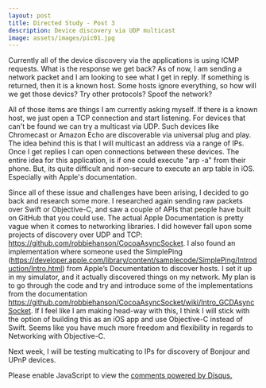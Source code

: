 ```yaml
---
layout: post
title: Directed Study - Post 3
description: Device discovery via UDP multicast
image: assets/images/pic01.jpg
---
```

Currently all of the device discovery via the applications is using ICMP requests. What is the response we get back? As of now, I am sending a network packet and I am looking to see what I get in reply. If something is returned, then it is a known host. Some hosts ignore everything, so how will we get those devics? Try other protocols? Spoof the network?

All of those items are things I am currently asking myself. If there is a known host, we just open a TCP connection and start listening. For devices that can't be found we can try a multicast via UDP. Such devices like Chromecast or Amazon Echo are discoverable via universal plug and play. The idea behind this is that I will multicast an address via a range of IPs. Once I get replies I can open connections between these devices. The entire idea for this application, is if one could execute "arp -a" from their phone. But, its quite difficult and non-secure to execute an arp table in iOS. Especially with Apple's documentation.

Since all of these issue and challenges have been arising, I decided to go back and research some more. I researched again sending raw packets over Swift or Objective-C, and saw a couple of APIs that people have built on GitHub that you could use. The actual Apple Documentation is pretty vague when it comes to networking libraries. I did however fall upon some projects of discovery over UDP and TCP: https://github.com/robbiehanson/CocoaAsyncSocket. I also found an implementation where someone used the SimplePing (https://developer.apple.com/library/content/samplecode/SimplePing/Introduction/Intro.html) from Apple’s Documentation to discover hosts. I set it up in my simulator, and it actually discovered things on my network.
My plan is  to go through the code and try and introduce some of the implementations from the documentation https://github.com/robbiehanson/CocoaAsyncSocket/wiki/Intro_GCDAsyncSocket. If I feel like I am making head-way with this, I think I will stick with the option of building this as an iOS app and use Objective-C instead of Swift. Seems like you have much more freedom and flexibility in regards to Networking with Objective-C.

Next week, I will be testing multicating to IPs for discovery of Bonjour and UPnP devices. 
<div id="disqus_thread"></div>
<script>
/**
* RECOMMENDED CONFIGURATION VARIABLES: EDIT AND UNCOMMENT THE SECTION BELOW TO INSERT DYNAMIC VALUES FROM YOUR PLATFORM OR CMS.
* LEARN WHY DEFINING THESE VARIABLES IS IMPORTANT: https://disqus.com/admin/universalcode/#configuration-variables
*/
/*
var disqus_config = function () {
this.page.url = PAGE_URL; // Replace PAGE_URL with your page's canonical URL variable
this.page.identifier = PAGE_IDENTIFIER; // Replace PAGE_IDENTIFIER with your page's unique identifier variable
};
*/
(function() { // DON'T EDIT BELOW THIS LINE
var d = document, s = d.createElement('script');

s.src = '//jaketarnow.disqus.com/embed.js';

s.setAttribute('data-timestamp', +new Date());
(d.head || d.body).appendChild(s);
})();
</script>
<noscript>Please enable JavaScript to view the <a href="https://disqus.com/?ref_noscript" rel="nofollow">comments powered by Disqus.</a></noscript>
